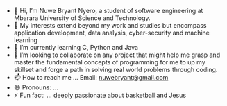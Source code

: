 - 👋 Hi, I’m Nuwe Bryant Nyero, a student of software engineering at Mbarara University of Science and Technology.
- 👀 My interests extend beyond my work and studies but encompass application development, data analysis, cyber-security and machine learning
- 🌱 I’m currently learning C, Python and Java
- 💞️ I’m looking to collaborate on any project that might help me grasp and master the fundamental concepts of programming for me to up my skillset and forge a path in solving real world problems through coding.
- 📫 How to reach me ... Email: nuwebryant@gmail.com 
- 😄 Pronouns: ...
- ⚡ Fun fact: ... deeply passionate about basketball and Jesus

<!---
Hotchapu13/Hotchapu13 is a ✨ special ✨ repository because its `README.md` (this file) appears on your GitHub profile.
You can click the Preview link to take a look at your changes.
--->
